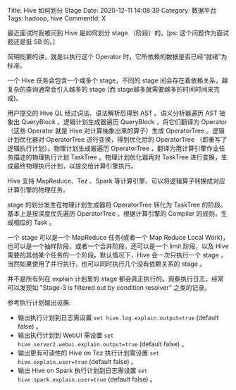 Title: Hive 如何划分 Stage
Date: 2020-12-11 14:08:39
Category: 数据平台
Tags: hadoop, hive
CommentId: X


<!-- PELICAN_END_SUMMARY -->

最近面试时我被问到 Hive 是如何划分 stage （阶段）的。[ps: 这个问题作为面试题还是挺 SB 的。]

简明扼要的讲，就是以执行这个 Operator 时，它所依赖的数据是否已经“就绪”为标准。

一个 Hive 任务会包含一个或多个 stage，不同的 stage 间会存在着依赖关系，越复杂的查询通常会引入越多的 stage (而 stage越多就需要越多的时间时间来完成)。

用户提交的 Hive QL 经过词法、语法解析后得到 AST 。语义分析器遍历 AST 抽象出 QueryBlock 。逻辑计划生成器遍历 QueryBlock ，将它们翻译为 Operator（这些 Operator 就是 Hive 对计算抽象出来的算子）生成 OperatorTree 。逻辑计划优化器对 OperatorTree 进行变换，得到优化后的 OperatorTree （即重写了逻辑执行计划）。物理计划生成器遍历 OperatorTree ，翻译为用计算引擎作业任务描述的物理执行计划 TaskTree 。物理计划优化器再对 TaskTree 进行变换，生成最终物理执行计划，以提交给计算引擎执行。

Hive 支持 MapReduce、Tez 、Spark 等计算引擎，可以将逻辑算子转换成对应计算引擎的物理任务。

stage 的划分发生在物理计划生成器将 OperatorTree 转化为 TaskTree 的阶段。基本上是按深度优先遍历 OperatorTree ，根据计算引擎的 Compiler 的规则，生成相应的 Task 。

一个 stage 可以是一个 MapReduce 任务(或者一个 Map Reduce Local Work)，也可以是一个抽样阶段，或者一个合并阶段，还可以是一个 limit 阶段，以及 Hive 需要的其他某个任务的一个阶段。默认情况下，Hive 会一次只执行一个 stage ，当然如果使用了并行执行，也可以同时执行几个没有依赖关系的 stage 。

并不是所有列在 explain 计划里的 stage 都会真正执行的。观察执行日志，经常可以发现如 "Stage-3 is filtered out by condition resolver" 之类的记录。

参考执行计划输出设置:

- 输出执行计划到日志需设置 `set hive.log.explain.output=true` (default false) 。
- 输出执行计划到 WebUI 需设置 `set hive.server2.webui.explain.output=true` (default false) 。
- 输出更有可读性的 Hive on Tez 执行计划需设置 `set hive.explain.user=true` (default false) 。
- 输出 Hive on Spark 执行计划到日志需设置 `set hive.spark.explain.user=true` (default false) 。









